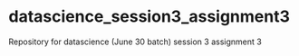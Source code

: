 # datascience_session3_assignment3
Repository for datascience (June 30 batch) session 3 assignment 3
